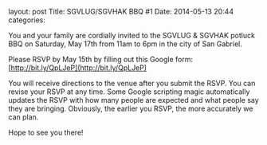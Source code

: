 layout: post
Title: SGVLUG/SGVHAK BBQ #1
Date: 2014-05-13 20:44
categories: 

You and your family are cordially invited to the SGVLUG & SGVHAK potluck BBQ on Saturday, May 17th from 11am to 6pm in the city of San Gabriel.

Please RSVP by May 15th by filling out this Google form: [http://bit.ly/QpLJeP](http://bit.ly/QpLJeP)

You will receive directions to the venue after you submit the RSVP.  You can revise your RSVP at any time. Some Google scripting magic automatically updates the RSVP with how many people are expected and what people say they are bringing. Obviously, the earlier you RSVP, the more accurately we can plan.

Hope to see you there!
